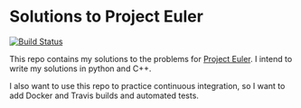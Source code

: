# Solutions to Project Euler

[![Build Status](https://api.travis-ci.org/jkilver/ProjectEuler.svg?branch=master)](https://api.travis-ci.org/jkilver/ProjectEuler)

This repo contains my solutions to the problems for [Project Euler](https://projecteuler.net/). I intend to write my solutions in python and C++. 

I also want to use this repo to practice continuous integration, so I want to add Docker and Travis builds and automated tests.

